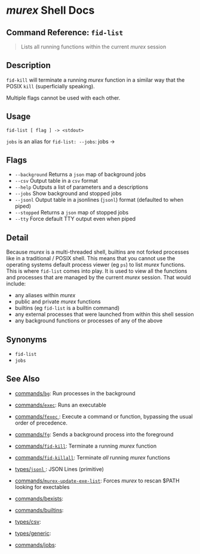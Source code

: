 # _murex_ Shell Docs

## Command Reference: `fid-list`

> Lists all running functions within the current _murex_ session

## Description

`fid-kill` will terminate a running _murex_ function in a similar way
that the POSIX `kill` (superficially speaking).

Multiple flags cannot be used with each other.

## Usage

    fid-list [ flag ] -> <stdout>
    
`jobs` is an alias for `fid-list: --jobs`:
    jobs -> <stdout>

## Flags

* `--background`
    Returns a `json` map of background jobs
* `--csv`
    Output table in a `csv` format
* `--help`
    Outputs a list of parameters and a descriptions
* `--jobs`
    Show background and stopped jobs
* `--jsonl`
    Output table in a jsonlines (`jsonl`) format (defaulted to when piped)
* `--stopped`
    Returns a `json` map of stopped jobs
* `--tty`
    Force default TTY output even when piped

## Detail

Because _murex_ is a multi-threaded shell, builtins are not forked processes
like in a traditional / POSIX shell. This means that you cannot use the
operating systems default process viewer (eg `ps`) to list _murex_ functions.
This is where `fid-list` comes into play. It is used to view all the functions
and processes that are managed by the current _murex_ session. That would
include:
* any aliases within _murex_
* public and private _murex_ functions
* builtins (eg `fid-list` is a builtin command)
* any external processes that were launched from within this shell session
* any background functions or processes of any of the above

## Synonyms

* `fid-list`
* `jobs`


## See Also

* [commands/`bg`](../commands/bg.md):
  Run processes in the background
* [commands/`exec`](../commands/exec.md):
  Runs an executable
* [commands/`fexec` ](../commands/fexec.md):
  Execute a command or function, bypassing the usual order of precedence.
* [commands/`fg`](../commands/fg.md):
  Sends a background process into the foreground
* [commands/`fid-kill`](../commands/fid-kill.md):
  Terminate a running _murex_ function
* [commands/`fid-killall`](../commands/fid-killall.md):
  Terminate _all_ running _murex_ functions
* [types/`jsonl` ](../types/jsonl.md):
  JSON Lines (primitive)
* [commands/`murex-update-exe-list`](../commands/murex-update-exe-list.md):
  Forces _murex_ to rescan $PATH looking for exectables
* [commands/bexists](../commands/bexists.md):
  
* [commands/builtins](../commands/builtins.md):
  
* [types/csv](../types/csv.md):
  
* [types/generic](../types/generic.md):
  
* [commands/jobs](../commands/jobs.md):
  